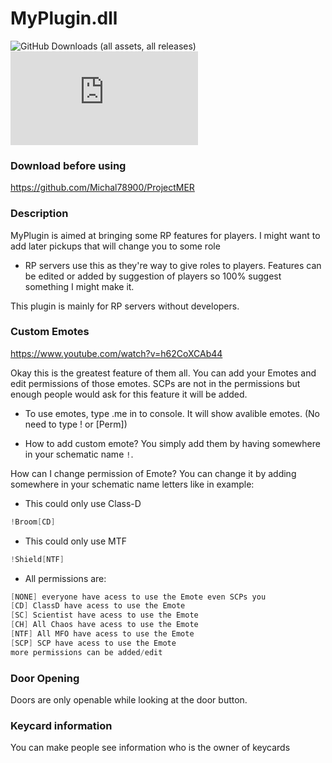 # MyPlugin.dll
![GitHub Downloads (all assets, all releases)](https://img.shields.io/github/downloads/Saskyc/MyPlugin.dll/total) ![GitHub Release](https://img.shields.io/github/v/release/Saskyc/MyPlugin.dll)

### Download before using
https://github.com/Michal78900/ProjectMER

### Description
MyPlugin is aimed at bringing some RP features for players.
I might want to add later pickups that will change you to some role
- RP servers use this as they're way to give roles to players.
Features can be edited or added by suggestion of players so 100% suggest something I might make it.

This plugin is mainly for RP servers without developers.

### Custom Emotes

https://www.youtube.com/watch?v=h62CoXCAb44

Okay this is the greatest feature of them all. You can add your Emotes and edit permissions of those emotes.
SCPs are not in the permissions but enough people would ask for this feature it will be added.

* To use emotes, type .me in to console.
It will show avalible emotes.
(No need to type ! or [Perm])

* How to add custom emote?
You simply add them by having somewhere in your schematic name `!`.

How can I change permission of Emote?
You can change it by adding somewhere in your schematic name letters like in example:

* This could only use Class-D
```cs
!Broom[CD]
```

* This could only use MTF
```cs
!Shield[NTF]
```

* All permissions are:
```cs
[NONE] everyone have acess to use the Emote even SCPs you
[CD] ClassD have acess to use the Emote
[SC] Scientist have acess to use the Emote
[CH] All Chaos have acess to use the Emote
[NTF] All MFO have acess to use the Emote
[SCP] SCP have acess to use the Emote
more permissions can be added/edit
```


### Door Opening
Doors are only openable while looking at the door button.

### Keycard information
You can make people see information who is the owner of keycards
